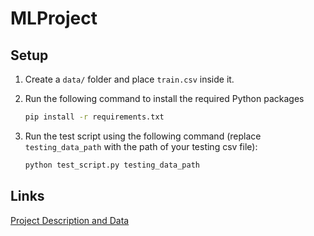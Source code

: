 # MLProject

## Setup

1. Create a `data/` folder and place `train.csv` inside it.

2. Run the following command to install the required Python packages
    ```bash
    pip install -r requirements.txt
    ```

3. Run the test script using the following command (replace `testing_data_path` with the path of your testing csv file):
    ```bash
    python test_script.py testing_data_path
    ```

## Links
[Project Description and Data](https://drive.google.com/drive/folders/17hrEio9_ju0YMBeOqb-flFeei82AgMDZ)

